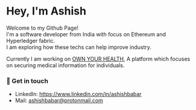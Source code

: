 # Hey, I'm Ashish 
Welcome to my Github Page!</br>
I'm a software developer from India with focus on Ethereum and Hyperledger fabric.</br>
I am exploring how these techs can help improve industry.</br>


Currently I am working on [OWN YOUR HEALTH](https://github.com/ashishbabar/ownyourhealth), A platform which focuses on securing medical information for individuals.

### :speech_balloon: Get in touch
- LinkedIn: https://www.linkedin.com/in/ashishbabar
- Mail: ashishbabar@protonmail.com
<!---
ashishbabar/ashishbabar is a ✨ special ✨ repository because its `README.md` (this file) appears on your GitHub profile.
You can click the Preview link to take a look at your changes.
--->
